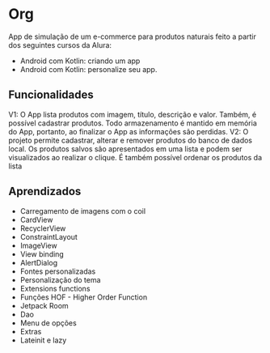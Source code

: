 # Org


App de simulação de um e-commerce para produtos naturais feito a partir dos seguintes cursos da Alura:
- Android com Kotlin: criando um app
- Android com Kotlin: personalize seu app.

## Funcionalidades

V1: O App lista produtos com imagem, título, descrição e valor. Também, é possível cadastrar produtos. Todo armazenamento é mantido em memória do App, portanto, ao finalizar o App as informações são perdidas.
V2: O projeto permite cadastrar, alterar e remover produtos do banco de dados local. Os produtos salvos são apresentados em uma lista e podem ser visualizados ao realizar o clique. É também possível ordenar os produtos da lista
## Aprendizados

- Carregamento de imagens com o coil
- CardView
- RecyclerView
- ConstraintLayout
- ImageView
- View binding
- AlertDialog
- Fontes personalizadas
- Personalização do tema
- Extensions functions
- Funções HOF - Higher Order Function
- Jetpack Room
- Dao
- Menu de opções
- Extras
- Lateinit e lazy

